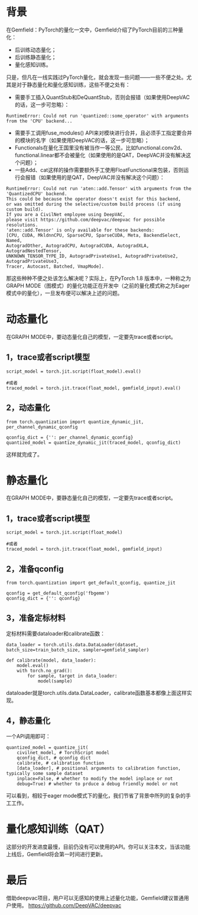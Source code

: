 # 背景
在Gemfield：PyTorch的量化一文中，Gemfield介绍了PyTorch目前的三种量化：

- 后训练动态量化；
- 后训练静态量化；
- 量化感知训练。

只是，但凡在一线实践过PyTorch量化，就会发现一些问题——一些不便之处。尤其是对于静态量化和量化感知训练，这些不便之处有：

- 需要手工插入QuantStub和DeQuantStub，否则会报错（如果使用DeepVAC的话，这一步可忽略）：
```
RuntimeError: Could not run 'quantized::some_operator' with arguments from the 'CPU' backend...
```
- 需要手工调用fuse_modules() API来对模块进行合并，且必须手工指定要合并的模块的名字（如果使用DeepVAC的话，这一步可忽略）；
- Functionals在量化王国里没有被当作一等公民，比如functional.conv2d、functional.linear都不会被量化（如果使用的是QAT，DeepVAC并没有解决这个问题）；
- 一些Add、cat这样的操作需要额外手工使用FloatFunctional来包装，否则运行会报错（如果使用的是QAT，DeepVAC并没有解决这个问题）：
```
RuntimeError: Could not run 'aten::add.Tensor' with arguments from the 'QuantizedCPU' backend. 
This could be because the operator doesn't exist for this backend, 
or was omitted during the selective/custom build process (if using custom build). 
If you are a CivilNet employee using DeepVAC, 
please visit https://github.com/deepvac/deepvac for possible resolutions. 
'aten::add.Tensor' is only available for these backends: 
[CPU, CUDA, MkldnnCPU, SparseCPU, SparseCUDA, Meta, BackendSelect, Named, 
AutogradOther, AutogradCPU, AutogradCUDA, AutogradXLA, AutogradNestedTensor, 
UNKNOWN_TENSOR_TYPE_ID, AutogradPrivateUse1, AutogradPrivateUse2, AutogradPrivateUse3, 
Tracer, Autocast, Batched, VmapMode].
```
那这些种种不便之处该怎么解决呢？实际上，在PyTorch 1.8 版本中，一种称之为GRAPH MODE（图模式）的量化功能正在开发中（之前的量化模式称之为Eager模式中的量化），一旦发布便可以解决上述的问题。

# 动态量化
在GRAPH MODE中，要动态量化自己的模型，一定要先trace或者script。

## 1，trace或者script模型
```
script_model = torch.jit.script(float_model).eval()

#或者
traced_model = torch.jit.trace(float_model, gemfield_input).eval()
```
## 2，动态量化
```
from torch.quantization import quantize_dynamic_jit, per_channel_dynamic_qconfig

qconfig_dict = {'': per_channel_dynamic_qconfig}
quantized_model = quantize_dynamic_jit(traced_model, qconfig_dict)
```
这样就完成了。
# 静态量化
在GRAPH MODE中，要静态量化自己的模型，一定要先trace或者script。
## 1，trace或者script模型
```
script_model = torch.jit.script(float_model)

#或者
traced_model = torch.jit.trace(float_model, gemfield_input)
```
## 2，准备qconfig
```
from torch.quantization import get_default_qconfig, quantize_jit

qconfig = get_default_qconfig('fbgemm')
qconfig_dict = {'': qconfig}
```
## 3，准备定标材料
定标材料需要dataloader和calibrate函数：
```
data_loader = torch.utils.data.DataLoader(dataset, batch_size=train_batch_size, sampler=gemfield_sampler)

def calibrate(model, data_loader):
    model.eval()
    with torch.no_grad():
        for sample, target in data_loader:
            model(sample)
```
dataloader就是torch.utils.data.DataLoader，calibrate函数基本都像上面这样实现。

## 4，静态量化
一个API调用即可：
```
quantized_model = quantize_jit(
    civilnet_model, # TorchScript model
    qconfig_dict, # qconfig dict
    calibrate, # calibration function
    [data_loader], # positional arguments to calibration function, typically some sample dataset
    inplace=False, # whether to modify the model inplace or not
    debug=True) # whether to prduce a debug friendly model or not
```

可以看到，相较于eager mode模式下的量化，我们节省了背景中所列的复杂的手工工作。

# 量化感知训练（QAT）
这部分的开发进度最慢，目前仍没有可以使用的API。你可以关注本文，当该功能上线后，Gemfield将会第一时间进行更新。
# 最后
借助deepvac项目，用户可以无感知的使用上述量化功能，Gemfield建议普通用户使用。
https://github.com/DeepVAC/deepvac
